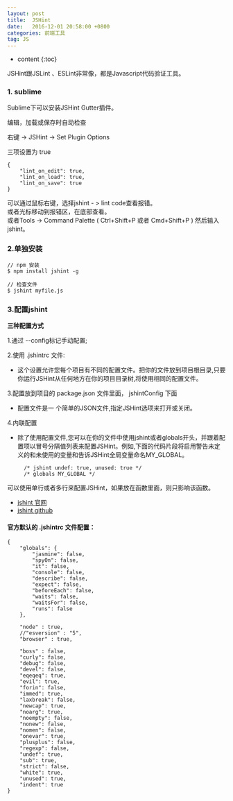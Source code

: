 ```yaml
---
layout: post
title:  JSHint
date:   2016-12-01 20:58:00 +0800
categories: 前端工具
tag: JS
---
```


* content
{:toc}

JSHint跟JSLint 、ESLint非常像，都是Javascript代码验证工具。  

### 1. sublime

Sublime下可以安装JSHint Gutter插件。  

编辑，加载或保存时自动检查

右键 -> JSHint -> Set Plugin Options

三项设置为 true

	{
		"lint_on_edit": true,
		"lint_on_load": true,
		"lint_on_save": true
	}

可以通过鼠标右键，选择jshint - > lint code查看报错。  
或者光标移动到报错区，在底部查看。  
或者Tools -> Command Palette ( Ctrl+Shift+P 或者 Cmd+Shift+P ) 然后输入 jshint。

### 2.单独安装

	// npm 安装
    $ npm install jshint -g 
    
    // 检查文件
	$ jshint myfile.js  
    
### 3.配置jshint

**三种配置方式**

1.通过 --config标记手动配置;

2.使用 .jshintrc 文件:
- 这个设置允许您每个项目有不同的配置文件。把你的文件放到项目根目录,只要你运行JSHint从任何地方在你的项目目录树,将使用相同的配置文件。

3.配置放到项目的 package.json 文件里面， jshintConfig 下面
- 配置文件是一 个简单的JSON文件,指定JSHint选项来打开或关闭。
   
4.内联配置
- 除了使用配置文件,您可以在你的文件中使用jshint或者globals开头，并跟着配置项以冒号分隔值列表来配置JSHint。例如,下面的代码片段将启用警告未定义的和未使用的变量和告诉JSHint全局变量命名MY_GLOBAL。

  		/* jshint undef: true, unused: true */
  		/* globals MY_GLOBAL */
        
可以使用单行或者多行来配置JSHint，如果放在函数里面，则只影响该函数。

- [jshint 官网](http://jshint.com/install/)
- [jshint github](https://github.com/jshint/jshint)

#### 官方默认的 .jshintrc 文件配置：

``` stylus
{
    "globals": {
        "jasmine": false,
        "spyOn": false,
        "it": false,
        "console": false,
        "describe": false,
        "expect": false,
        "beforeEach": false,
        "waits": false,
        "waitsFor": false,
        "runs": false
    },

    "node" : true,
    //"esversion" : "5",
    "browser" : true,

    "boss" : false,
    "curly": false,
    "debug": false,
    "devel": false,
    "eqeqeq": true,
    "evil": true,
    "forin": false,
    "immed": true,
    "laxbreak": false,
    "newcap": true,
    "noarg": true,
    "noempty": false,
    "nonew": false,
    "nomen": false,
    "onevar": true,
    "plusplus": false,
    "regexp": false,
    "undef": true,
    "sub": true,
    "strict": false,
    "white": true,
    "unused": true,
    "indent": true
}
```
